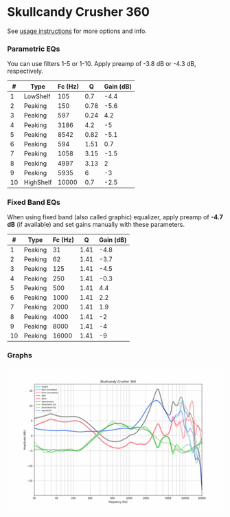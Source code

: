 # Skullcandy Crusher 360
See [usage instructions](https://github.com/jaakkopasanen/AutoEq#usage) for more options and info.

### Parametric EQs
You can use filters 1-5 or 1-10. Apply preamp of -3.8 dB or -4.3 dB, respectively.

|   # | Type      |   Fc (Hz) |    Q |   Gain (dB) |
|-----|-----------|-----------|------|-------------|
|   1 | LowShelf  |       105 | 0.7  |        -4.4 |
|   2 | Peaking   |       150 | 0.78 |        -5.6 |
|   3 | Peaking   |       597 | 0.24 |         4.2 |
|   4 | Peaking   |      3186 | 4.2  |        -5   |
|   5 | Peaking   |      8542 | 0.82 |        -5.1 |
|   6 | Peaking   |       594 | 1.51 |         0.7 |
|   7 | Peaking   |      1058 | 3.15 |        -1.5 |
|   8 | Peaking   |      4997 | 3.13 |         2   |
|   9 | Peaking   |      5935 | 6    |        -3   |
|  10 | HighShelf |     10000 | 0.7  |        -2.5 |

### Fixed Band EQs
When using fixed band (also called graphic) equalizer, apply preamp of **-4.7 dB** (if available) and set gains manually with these parameters.

|   # | Type    |   Fc (Hz) |    Q |   Gain (dB) |
|-----|---------|-----------|------|-------------|
|   1 | Peaking |        31 | 1.41 |        -4.8 |
|   2 | Peaking |        62 | 1.41 |        -3.7 |
|   3 | Peaking |       125 | 1.41 |        -4.5 |
|   4 | Peaking |       250 | 1.41 |        -0.3 |
|   5 | Peaking |       500 | 1.41 |         4.4 |
|   6 | Peaking |      1000 | 1.41 |         2.2 |
|   7 | Peaking |      2000 | 1.41 |         1.9 |
|   8 | Peaking |      4000 | 1.41 |        -2   |
|   9 | Peaking |      8000 | 1.41 |        -4   |
|  10 | Peaking |     16000 | 1.41 |        -9   |

### Graphs
![](./Skullcandy%20Crusher%20360.png)
